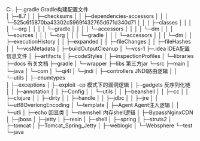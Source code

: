 C:.
├─.gradle     Gradle构建配置文件  
│  ├─8.7
│  │  ├─checksums
│  │  ├─dependencies-accessors
│  │  │  └─525c6f5870ba43302c5969f432765d671d340d71
│  │  │      ├─classes
│  │  │      │  └─org
│  │  │      │      └─gradle
│  │  │      │          └─accessors
│  │  │      │              └─dm
│  │  │      └─sources
│  │  │          └─org
│  │  │              └─gradle
│  │  │                  └─accessors
│  │  │                      └─dm
│  │  ├─executionHistory
│  │  ├─expanded
│  │  ├─fileChanges
│  │  ├─fileHashes
│  │  └─vcsMetadata
│  ├─buildOutputCleanup
│  └─vcs-1
├─.idea        IDEA配置信息文件
│  ├─artifacts
│  ├─codeStyles
│  ├─inspectionProfiles
│  └─libraries
├─docs         有关文档
├─gradle
│  └─wrapper
├─libs         第三方jar
└─src
├─main
│  └─java
│      └─com
│          └─qi4l
│              └─jndi
│                  ├─controllers            JNDI路由逻辑
│                  │  └─utils
│                  ├─enumtypes              
│                  ├─exceptions
│                  ├─exploit                -cp 模式下的漏洞逻辑
│                  ├─gadgets                反序列化链
│                  │  ├─annotation
│                  │  ├─Config
│                  │  └─utils
│                  │      ├─beanshell
│                  │      ├─cc
│                  │      ├─clojure
│                  │      ├─dirty
│                  │      ├─handle
│                  │      ├─jdbc
│                  │      ├─jre
│                  │      └─utf8OverlongEncoding
│                  └─template
│                      ├─Agent             Agent注入逻辑
│                      │  └─utli
│                      ├─echo              回显类
│                      └─memshell          内存shell逻辑
│                          ├─BypassNginxCDN
│                          ├─jboss
│                          ├─jetty
│                          ├─resin
│                          ├─shell
│                          ├─spring
│                          ├─struts2
│                          ├─tomcat
│                          ├─Tomcat_Spring_Jetty
│                          ├─weblogic
│                          └─Websphere
└─test
└─java